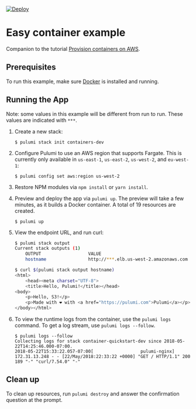 [![Deploy](https://get.pulumi.com/new/button.svg)](https://app.pulumi.com/new?template=https://github.com/pulumi/examples/blob/master/aws-ts-containers/README.md)

# Easy container example

Companion to the tutorial [Provision containers on AWS](https://www.pulumi.com/docs/tutorials/aws/ecs-fargate/).

## Prerequisites

To run this example, make sure [Docker](https://docs.docker.com/engine/installation/) is installed and running.

## Running the App

Note: some values in this example will be different from run to run.  These values are indicated
with `***`.

1.  Create a new stack:

    ```
    $ pulumi stack init containers-dev
    ```

1.  Configure Pulumi to use an AWS region that supports Fargate. This is currently only available in `us-east-1`, `us-east-2`, `us-west-2`, and `eu-west-1`:

    ```
    $ pulumi config set aws:region us-west-2
    ```

1.  Restore NPM modules via `npm install` or `yarn install`.

1.  Preview and deploy the app via `pulumi up`. The preview will take a few minutes, as it builds a Docker container. A total of 19 resources are created.

    ```
    $ pulumi up
    ```

1.  View the endpoint URL, and run curl:

    ```bash
    $ pulumi stack output
    Current stack outputs (1)
        OUTPUT                  VALUE
        hostname                http://***.elb.us-west-2.amazonaws.com

    $ curl $(pulumi stack output hostname)
    <html>
        <head><meta charset="UTF-8">
        <title>Hello, Pulumi!</title></head>
    <body>
        <p>Hello, S3!</p>
        <p>Made with ❤️ with <a href="https://pulumi.com">Pulumi</a></p>
    </body></html>
    ```

1.  To view the runtime logs from the container, use the `pulumi logs` command. To get a log stream, use `pulumi logs --follow`.

    ```
    $ pulumi logs --follow
    Collecting logs for stack container-quickstart-dev since 2018-05-22T14:25:46.000-07:00.
    2018-05-22T15:33:22.057-07:00[                  pulumi-nginx] 172.31.13.248 - - [22/May/2018:22:33:22 +0000] "GET / HTTP/1.1" 200 189 "-" "curl/7.54.0" "-"
    ```

## Clean up

To clean up resources, run `pulumi destroy` and answer the confirmation question at the prompt.

